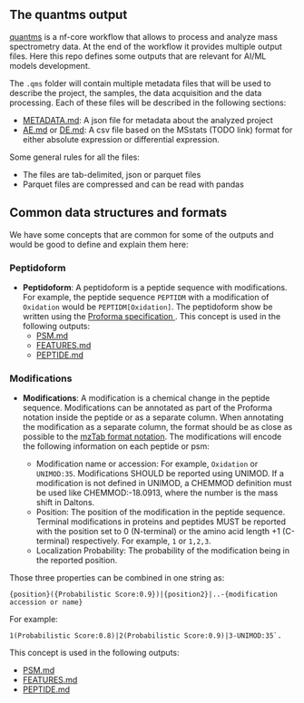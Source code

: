 ## The quantms output

[quantms](https://github.com/bigbio/quantms) is a nf-core workflow that allows to process and analyze mass spectrometry data. At the end of the workflow it provides multiple output files. Here this repo defines some outputs that are relevant for AI/ML models development.

The `.qms` folder will contain multiple metadata files that will be used to describe the project, the samples, the data acquisition and the data processing. 
Each of these files will be described in the following sections: 

- [METADATA.md](METADATA.md): A json file for metadata about the analyzed project
- [AE.md](AE.md) or [DE.md](DE.md): A csv file based on the MSstats (TODO link) format for either absolute expression or differential expression.


Some general rules for all the files: 

- The files are tab-delimited, json or parquet files
- Parquet files are compressed and can be read with pandas


## Common data structures and formats

We have some concepts that are common for some of the outputs and would be good to define and explain them here: 

### Peptidoform

- **Peptidoform**: A peptidoform is a peptide sequence with modifications. For example, the peptide sequence `PEPTIDM` with a modification of `Oxidation` would be `PEPTIDM[Oxidation]`. The peptidoform show be written using the [Proforma specification ](https://github.com/HUPO-PSI/ProForma). This concept is used in the following outputs: 
  - [PSM.md](PSM.md)
  - [FEATURES.md](FEATURES.md)
  - [PEPTIDE.md](PEPTIDE.md)

### Modifications

- **Modifications**: A modification is a chemical change in the peptide sequence. Modifications can be annotated as part of the Proforma notation inside the peptide or as a separate column. When annotating the modification as a separate column, the format should be as close as possible to the [mzTab format notation](https://github.com/HUPO-PSI/mzTab/tree/master/specification_document-releases/1_0-Proteomics-Release). The modifications will encode the following information on each peptide or psm:

  - Modification name or accession: For example, `Oxidation` or `UNIMOD:35`. Modifications SHOULD be reported using UNIMOD. If a modification is not defined in UNIMOD, a CHEMMOD definition must be used like CHEMMOD:-18.0913, where the number is the mass shift in Daltons.
  - Position: The position of the modification in the peptide sequence. Terminal modifications in proteins and peptides MUST be reported with the position set to 0 (N-terminal) or the amino acid length +1 (C-terminal) respectively. For example, `1` or `1,2,3`. 
  - Localization Probability: The probability of the modification being in the reported position. 

Those three properties can be combined in one string as: 

```
{position}({Probabilistic Score:0.9})|{position2}|..-{modification accession or name}
```

For example: 

```
1(Probabilistic Score:0.8)|2(Probabilistic Score:0.9)|3-UNIMOD:35`. 
```
This concept is used in the following outputs:

  - [PSM.md](PSM.md)
  - [FEATURES.md](FEATURES.md)
  - [PEPTIDE.md](PEPTIDE.md)